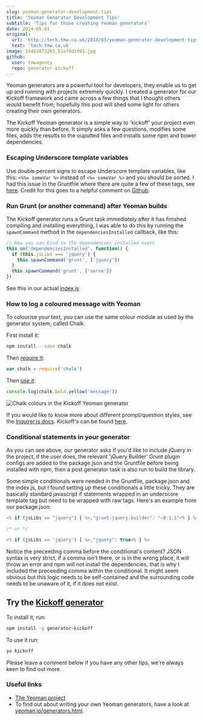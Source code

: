 ```yaml
---
slug: yeoman-generator-development-tips
title: 'Yeoman Generator Development Tips'
subtitle: 'Tips for those creating Yeoman generators'
date: 2014-05-01
original:
  url: 'http://tech.tmw.co.uk/2014/03/yeoman-generator-development-tips/'
  text: 'tech.tmw.co.uk'
image: 14482673202_51afdd2f01.jpg
github:
  user: tmwagency
  repo: generator-kickoff
---
```


Yeoman generators are a powerful tool for developers, they enable us to get up and running with projects extremely quickly. I created a generator for our Kickoff framework and came across a few things that I thought others would benefit from; hopefully this post will shed some light for others creating their own generators.

The Kickoff Yeoman generator is a simple way to 'kickoff' your project even more quickly than before. It simply asks a few questions, modifies some files, adds the results to the ouputted files and installs some npm and bower dependencies.

### Escaping Underscore template variables

Use double percent signs to escape Underscore template variables, like this: `<%%= someVar %>` instead of `<%= someVar %>` and you should be sorted. I had this issue in the Gruntfile where there are quite a few of these tags, see [here](https://github.com/tmwagency/generator-kickoff/blob/3982752d18f4b83870ed9e7b38c4d9c39e41efa6/app/templates/_Gruntfile.js#L53). Credit for this goes to a helpful comment on [Github](https://github.com/yeoman/generator-generator/issues/45#issuecomment-31031268).

### Run Grunt (or another command) after Yeoman builds

The Kickoff generator runs a Grunt task immediately after it has finished compiling and installing everything, I was able to do this by running the `spawnCommand` method in the `dependenciesInstalled` callback, like this:

```js
// Now you can bind to the dependencies installed event
this.on('dependenciesInstalled', function() {
  if (this.jsLibs === 'jquery') {
    this.spawnCommand('grunt', ['jquery'])
  }
  this.spawnCommand('grunt', ['serve'])
})
```

See this in our actual [index.js](https://github.com/tmwagency/generator-kickoff/blob/c2aab72ad4a15186b646505817152732a8c9f4b2/app/index.js#L24)

### How to log a coloured message with Yeoman

To colourise your text, you can use the same colour module as used by the generator system, called Chalk.

First install it:

```sh
npm install --save chalk
```

Then [require it](https://github.com/tmwagency/generator-kickoff/blob/master/app/index.js#L5):

```js
var chalk = require('chalk')
```

Then [use it](https://github.com/tmwagency/generator-kickoff/blob/master/app/index.js#L35):

```js
console.log(chalk.bold.yellow('message'))
```

![Chalk colours in the Kickoff Yeoman generator](http://tech.tmw.co.uk/img/blog/yeoman-tips/chalk.png)

If you would like to know more about different prompt/question styles, see the [Inquirer.js docs](https://github.com/SBoudrias/Inquirer.js). Kickoff's can be found [here](https://github.com/tmwagency/generator-kickoff/blob/3982752d18f4b83870ed9e7b38c4d9c39e41efa6/app/index.js#L38-L80).

### Conditional statements in your generator

As you can see above, our generator asks if you'd like to include jQuery in the project, if the user does, the relevant 'jQuery Builder' Grunt plugin configs are added to the package.json and the Gruntfile before being installed with npm, then a post generator task is also run to build the library.

Some simple conditionals were needed in the Gruntfile, package.json and the index.js, but I found setting up these conditionals a little tricky. They are basically standard javascript if statements wrapped in an underscore template tag but need to be wrapped with raw tags. Here's an example from our package.json:

```js
<% if (jsLibs == "jquery") { %>,"grunt-jquery-builder": "~0.1.1"<% } %>

/* or */

<% if (jsLibs == 'jquery') { %>,"jquery": true<% } %>
```

Notice the preceeding comma before the conditional's content? JSON syntax is very strict, if a comma isn't there, or is in the wrong place, it will throw an error and npm will not install the dependencies, that is why I included the preceeding comma within the conditional. It might seem obvious but this logic needs to be self-contained and the surrounding code needs to be unaware of it, if it does not exist.

## Try the [Kickoff generator](https://www.npmjs.org/package/generator-kickoff)

To install it, run:

```sh
npm install -g generator-kickoff
```

To use it run:

```sh
yo kickoff
```

Please leave a comment below if you have any other tips, we're always keen to find out more.

### Useful links

- [The Yeoman project](http://yeoman.io)
- To find out about writing your own Yeoman generators, have a look at [yeoman.io/generators.html](http://yeoman.io/generators.html#writing-your-first-generator).
